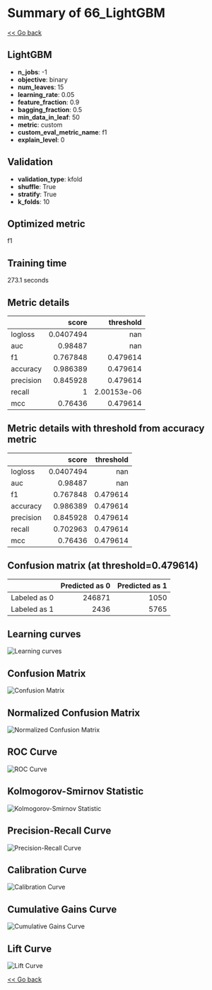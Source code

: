 # Summary of 66_LightGBM

[<< Go back](../README.md)


## LightGBM
- **n_jobs**: -1
- **objective**: binary
- **num_leaves**: 15
- **learning_rate**: 0.05
- **feature_fraction**: 0.9
- **bagging_fraction**: 0.5
- **min_data_in_leaf**: 50
- **metric**: custom
- **custom_eval_metric_name**: f1
- **explain_level**: 0

## Validation
 - **validation_type**: kfold
 - **shuffle**: True
 - **stratify**: True
 - **k_folds**: 10

## Optimized metric
f1

## Training time

273.1 seconds

## Metric details
|           |     score |     threshold |
|:----------|----------:|--------------:|
| logloss   | 0.0407494 | nan           |
| auc       | 0.98487   | nan           |
| f1        | 0.767848  |   0.479614    |
| accuracy  | 0.986389  |   0.479614    |
| precision | 0.845928  |   0.479614    |
| recall    | 1         |   2.00153e-06 |
| mcc       | 0.76436   |   0.479614    |


## Metric details with threshold from accuracy metric
|           |     score |   threshold |
|:----------|----------:|------------:|
| logloss   | 0.0407494 |  nan        |
| auc       | 0.98487   |  nan        |
| f1        | 0.767848  |    0.479614 |
| accuracy  | 0.986389  |    0.479614 |
| precision | 0.845928  |    0.479614 |
| recall    | 0.702963  |    0.479614 |
| mcc       | 0.76436   |    0.479614 |


## Confusion matrix (at threshold=0.479614)
|              |   Predicted as 0 |   Predicted as 1 |
|:-------------|-----------------:|-----------------:|
| Labeled as 0 |           246871 |             1050 |
| Labeled as 1 |             2436 |             5765 |

## Learning curves
![Learning curves](learning_curves.png)
## Confusion Matrix

![Confusion Matrix](confusion_matrix.png)


## Normalized Confusion Matrix

![Normalized Confusion Matrix](confusion_matrix_normalized.png)


## ROC Curve

![ROC Curve](roc_curve.png)


## Kolmogorov-Smirnov Statistic

![Kolmogorov-Smirnov Statistic](ks_statistic.png)


## Precision-Recall Curve

![Precision-Recall Curve](precision_recall_curve.png)


## Calibration Curve

![Calibration Curve](calibration_curve_curve.png)


## Cumulative Gains Curve

![Cumulative Gains Curve](cumulative_gains_curve.png)


## Lift Curve

![Lift Curve](lift_curve.png)



[<< Go back](../README.md)
